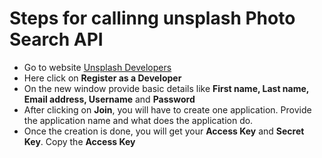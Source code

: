 # Steps for callinng unsplash Photo Search API 
 <ul>
  <li>Go to website <a href="https://unsplash.com/developers">Unsplash Developers</a></li>
  <li>Here click on <b>Register as a Developer</b></li>
  <li>On the new window provide basic details like <b>First name, Last name, Email address, Username</b> and <b>Password</b></li>
  <li>After clicking on <b>Join</b>, you will have to create one application. Provide the application name and what does the application do.</li>
  <li>Once the creation is done, you will get your <b>Access Key</b> and <b>Secret Key</b>. Copy the <b>Access Key</b></li>
    
